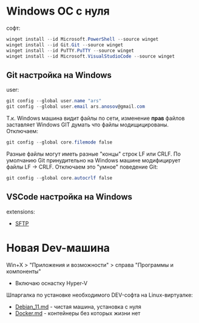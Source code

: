 # Windows ОС с нуля
софт:
```powershell
winget install --id Microsoft.PowerShell --source winget
winget install --id Git.Git --source winget
winget install --id PuTTY.PuTTY --source winget
winget install --id Microsoft.VisualStudioCode --source winget
```


## Git настройка на Windows
user:
```powershell
git config --global user.name "ars"
git config --global user.email ars.anosov@gmail.com
```

Т.к. Windows машина видит файлы по сети, изменение **прав** файлов заставляет Windows GIT думать что файлы модищицированы. Отключаем:
```powershell
git config --global core.filemode false
```

Разные файлы могут иметь разные "концы" строк LF или CRLF. По умолчанию Git принудительно на Windows машине модифицирует файлы LF -> CRLF. Отключаем это "умное" поведение Git:
```powershell
git config --global core.autocrlf false
```

## VSCode настройка на Windows
extensions:
- [SFTP](https://marketplace.visualstudio.com/items?itemName=Natizyskunk.sftp)



# Новая Dev-машина

Win+X > "Приложения и возможности" > справа "Программы и компоненты"
- Включаю оснастку Hyper-V

Шпаргалка по установке необходимого DEV-софта на Linux-виртуалке:
- [Debian_11.md](Debian_11.md) - чистая машина, установка с нуля
- [Docker.md](Docker.md) - контейнеры без которых жизни нет

